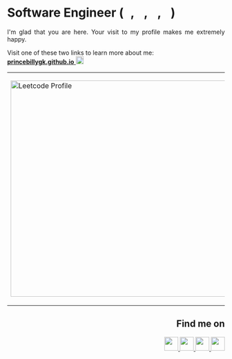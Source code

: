 # Software Engineer (<img src="https://cdn.jsdelivr.net/npm/programming-languages-logos/src/python/python.png" height="16px">, <img src="https://cdn.jsdelivr.net/npm/programming-languages-logos/src/go/go.png" height="16px">, <img src="https://cdn.jsdelivr.net/npm/programming-languages-logos/src/typescript/typescript.png" height="16px">, <img src="https://cdn.jsdelivr.net/npm/programming-languages-logos/src/javascript/javascript.png" height="16px">)
<p align="justify">
I'm glad that you are here. Your visit to my profile makes me extremely happy.
</p>

Visit one of these two links to learn more about me:</br>
<a target="_blank" href="https://princebillygk.github.io/">
    <u><b>princebillygk.github.io</b></u>
    <img width="18px" height="18px" src="https://img.icons8.com/color/48/000000/external-link.png"/>
</a>

<table align="center">
<tr>
<td>
<p align="left">
    <a align="left" href="https://leetcode.com/princebillygk2/" target="_top"><img src="https://leetcard.jacoblin.cool/princebillygk2?ext=activity" border="0" width="500px" alt="Leetcode Profile"/></a>
</p>
</td>
<td>
<p align="right">
    <a align="right" href="https://data.typeracer.com/pit/profile?user=princebillygk&ref=badge" target="_top"><img src="https://data.typeracer.com/misc/badge?user=princebillygk" border="0" width="200px" alt="Typeracer Profile"/></a>
</p>
</td>
</tr>
</table>

<h2 align="right">Find me on</h2>
<p align="right">
<a target="_blank" href="https://www.linkedin.com/in/princebillygk/">
<img width="32px" height="32px"  src="https://img.icons8.com/color/48/000000/linkedin.png"/>
</a>
<a target="_blank" href="https://wa.link/6al4sv/">
<img width="32px" height="32px"  src="https://img.icons8.com/color/48/228BE6/whatsapp--v1.png"/>
</a>
<a target="_blank" href="https://www.facebook.com/princebillygk/">
<img width="32px" height="32px" src="https://img.icons8.com/color/48/000000/facebook-new.png"/>
</a>
<a target="_blank" href="mailto:princebillygk@gmail.com">
<img width="32px" height="32px" src="https://img.icons8.com/fluency/48/000000/mail.png"/>
</a>
</p>
